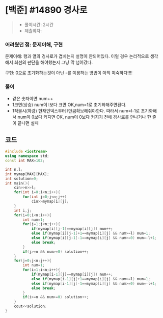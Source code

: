  # [백준] #14890 경사로

> [문제]: https://www.acmicpc.net/problem/14890
>
> - 풀이시간: 2시간
> - 제출회차: 

### 어려웠던 점: 문제이해, 구현

문제이해: 행과 열의 경사로가 겹치는지 설명이 안되어있다. 이럴 경우 논리적으로 생각해서 최선의 판단을 해야했는지 그냥 막 넘어갔다.

구현: 0으로 초기화하는것이 아닌 -를 이용하는 방법이 아직 미숙하다!!!!

### 풀이

- 같은 숫자이면 num++
- 1크면(상승) num이 l보다 크면 OK,num=1로 초기화해주면된다.
- 1작을시(하강) 현재인덱스부터 l만큼확보해줘야한다. 따라서 num=l-1로 초기화해서 num이 0보다 커지면 OK, num이 0보다 커지기 전에 경사로를 만나거나 한 줄이 끝나면 실패

## 코드

``` c++
#include <iostream>
using namespace std;
const int MAX=102;

int n,l;
int mymap[MAX][MAX];
int solution=0;
int main(){
    cin>>n>>l;
    for(int i=0;i<n;i++){
        for(int j=0;j<n;j++)
            cin>>mymap[i][j];
    }
    int i,j;
    for(i=0;i<n;i++){
        int num=1;
        for(j=1;j<n;j++){
            if(mymap[i][j-1]==mymap[i][j]) num++;
            else if(mymap[i][j-1]+1==mymap[i][j] && num>=l) num=1;
            else if(mymap[i][j-1]-1==mymap[i][j] && num>=0) num=-l+1;
            else break;
        }
        if(j>=n && num>=0) solution++;
    }
    for(j=0;j<n;j++){
        int num=1;
        for(i=1;i<n;i++){
            if(mymap[i-1][j]==mymap[i][j]) num++;
            else if(mymap[i-1][j]+1==mymap[i][j] && num>=l) num=1;
            else if(mymap[i-1][j]-1==mymap[i][j] && num>=0) num=-l+1;
            else break;
        }
        if(i>=n && num>=0) solution++;
    }
    cout<<solution;
}
```

